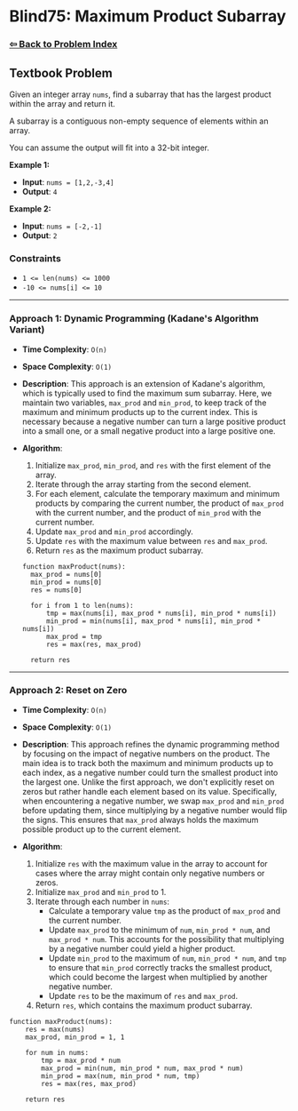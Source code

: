 # Blind75: Maximum Product Subarray

### [⇦ Back to Problem Index](../../index.md)

## Textbook Problem

Given an integer array `nums`, find a subarray that has the largest product within the array and return it.

A subarray is a contiguous non-empty sequence of elements within an array.

You can assume the output will fit into a 32-bit integer.

**Example 1:**

- **Input**: `nums = [1,2,-3,4]`
- **Output**: `4`

**Example 2:**

- **Input**: `nums = [-2,-1]`
- **Output**: `2`

### Constraints

- `1 <= len(nums) <= 1000`
- `-10 <= nums[i] <= 10`

---

### Approach 1: Dynamic Programming (Kadane's Algorithm Variant)

- **Time Complexity**: `O(n)`
- **Space Complexity**: `O(1)`
- **Description**: This approach is an extension of Kadane's algorithm, which is typically used to find the maximum sum subarray. Here, we maintain two variables, `max_prod` and `min_prod`, to keep track of the maximum and minimum products up to the current index. This is necessary because a negative number can turn a large positive product into a small one, or a small negative product into a large positive one.
- **Algorithm**:

  1. Initialize `max_prod`, `min_prod`, and `res` with the first element of the array.
  2. Iterate through the array starting from the second element.
  3. For each element, calculate the temporary maximum and minimum products by comparing the current number, the product of `max_prod` with the current number, and the product of `min_prod` with the current number.
  4. Update `max_prod` and `min_prod` accordingly.
  5. Update `res` with the maximum value between `res` and `max_prod`.
  6. Return `res` as the maximum product subarray.

  ```pseudo
  function maxProduct(nums):
    max_prod = nums[0]
    min_prod = nums[0]
    res = nums[0]

    for i from 1 to len(nums):
        tmp = max(nums[i], max_prod * nums[i], min_prod * nums[i])
        min_prod = min(nums[i], max_prod * nums[i], min_prod * nums[i])
        max_prod = tmp
        res = max(res, max_prod)

    return res
  ```

---

### Approach 2: Reset on Zero

- **Time Complexity**: `O(n)`
- **Space Complexity**: `O(1)`
- **Description**: This approach refines the dynamic programming method by focusing on the impact of negative numbers on the product. The main idea is to track both the maximum and minimum products up to each index, as a negative number could turn the smallest product into the largest one. Unlike the first approach, we don't explicitly reset on zeros but rather handle each element based on its value. Specifically, when encountering a negative number, we swap `max_prod` and `min_prod` before updating them, since multiplying by a negative number would flip the signs. This ensures that `max_prod` always holds the maximum possible product up to the current element.
- **Algorithm**:

  1. Initialize `res` with the maximum value in the array to account for cases where the array might contain only negative numbers or zeros.
  2. Initialize `max_prod` and `min_prod` to 1.
  3. Iterate through each number in `nums`:
     - Calculate a temporary value `tmp` as the product of `max_prod` and the current number.
     - Update `max_prod` to the minimum of `num`, `min_prod * num`, and `max_prod * num`. This accounts for the possibility that multiplying by a negative number could yield a higher product.
     - Update `min_prod` to the maximum of `num`, `min_prod * num`, and `tmp` to ensure that `min_prod` correctly tracks the smallest product, which could become the largest when multiplied by another negative number.
     - Update `res` to be the maximum of `res` and `max_prod`.
  4. Return `res`, which contains the maximum product subarray.

```pseudo
function maxProduct(nums):
    res = max(nums)
    max_prod, min_prod = 1, 1

    for num in nums:
        tmp = max_prod * num
        max_prod = min(num, min_prod * num, max_prod * num)
        min_prod = max(num, min_prod * num, tmp)
        res = max(res, max_prod)

    return res
```
